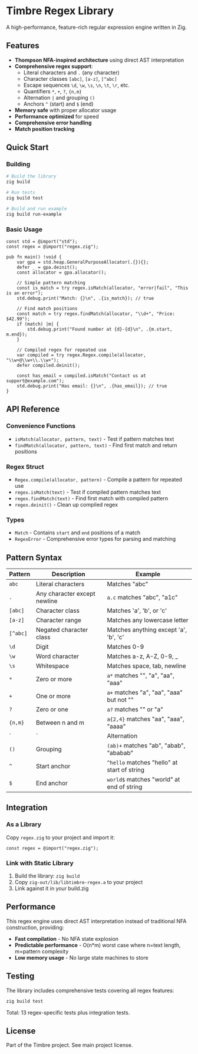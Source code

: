 # Timbre Regex Library

A high-performance, feature-rich regular expression engine written in Zig.

## Features

- **Thompson NFA-inspired architecture** using direct AST interpretation
- **Comprehensive regex support**:
  - Literal characters and `.` (any character)
  - Character classes `[abc]`, `[a-z]`, `[^abc]`
  - Escape sequences `\d`, `\w`, `\s`, `\n`, `\t`, `\r`, etc.
  - Quantifiers `*`, `+`, `?`, `{n,m}`
  - Alternation `|` and grouping `()`
  - Anchors `^` (start) and `$` (end)
- **Memory safe** with proper allocator usage
- **Performance optimized** for speed
- **Comprehensive error handling**
- **Match position tracking**

## Quick Start

### Building

```bash
# Build the library
zig build

# Run tests
zig build test

# Build and run example
zig build run-example
```

### Basic Usage

```zig
const std = @import("std");
const regex = @import("regex.zig");

pub fn main() !void {
    var gpa = std.heap.GeneralPurposeAllocator(.{}){};
    defer _ = gpa.deinit();
    const allocator = gpa.allocator();

    // Simple pattern matching
    const is_match = try regex.isMatch(allocator, "error|fail", "This is an error");
    std.debug.print("Match: {}\n", .{is_match}); // true

    // Find match positions
    const match = try regex.findMatch(allocator, "\\d+", "Price: $42.99");
    if (match) |m| {
        std.debug.print("Found number at {d}-{d}\n", .{m.start, m.end});
    }

    // Compiled regex for repeated use
    var compiled = try regex.Regex.compile(allocator, "\\w+@\\w+\\.\\w+");
    defer compiled.deinit();
    
    const has_email = compiled.isMatch("Contact us at support@example.com");
    std.debug.print("Has email: {}\n", .{has_email}); // true
}
```

## API Reference

### Convenience Functions

- `isMatch(allocator, pattern, text)` - Test if pattern matches text
- `findMatch(allocator, pattern, text)` - Find first match and return positions

### Regex Struct

- `Regex.compile(allocator, pattern)` - Compile a pattern for repeated use
- `regex.isMatch(text)` - Test if compiled pattern matches text
- `regex.findMatch(text)` - Find first match with compiled pattern
- `regex.deinit()` - Clean up compiled regex

### Types

- `Match` - Contains `start` and `end` positions of a match
- `RegexError` - Comprehensive error types for parsing and matching

## Pattern Syntax

| Pattern | Description | Example |
|---------|-------------|---------|
| `abc` | Literal characters | Matches "abc" |
| `.` | Any character except newline | `a.c` matches "abc", "a1c" |
| `[abc]` | Character class | Matches 'a', 'b', or 'c' |
| `[a-z]` | Character range | Matches any lowercase letter |
| `[^abc]` | Negated character class | Matches anything except 'a', 'b', 'c' |
| `\d` | Digit | Matches 0-9 |
| `\w` | Word character | Matches a-z, A-Z, 0-9, _ |
| `\s` | Whitespace | Matches space, tab, newline |
| `*` | Zero or more | `a*` matches "", "a", "aa", "aaa" |
| `+` | One or more | `a+` matches "a", "aa", "aaa" but not "" |
| `?` | Zero or one | `a?` matches "" or "a" |
| `{n,m}` | Between n and m | `a{2,4}` matches "aa", "aaa", "aaaa" |
| `|` | Alternation | `cat|dog` matches "cat" or "dog" |
| `()` | Grouping | `(ab)+` matches "ab", "abab", "ababab" |
| `^` | Start anchor | `^hello` matches "hello" at start of string |
| `$` | End anchor | `world$` matches "world" at end of string |

## Integration

### As a Library

Copy `regex.zig` to your project and import it:

```zig
const regex = @import("regex.zig");
```

### Link with Static Library

1. Build the library: `zig build`
2. Copy `zig-out/lib/libtimbre-regex.a` to your project
3. Link against it in your build.zig

## Performance

This regex engine uses direct AST interpretation instead of traditional NFA construction, providing:

- **Fast compilation** - No NFA state explosion
- **Predictable performance** - O(n*m) worst case where n=text length, m=pattern complexity
- **Low memory usage** - No large state machines to store

## Testing

The library includes comprehensive tests covering all regex features:

```bash
zig build test
```

Total: 13 regex-specific tests plus integration tests.

## License

Part of the Timbre project. See main project license.
